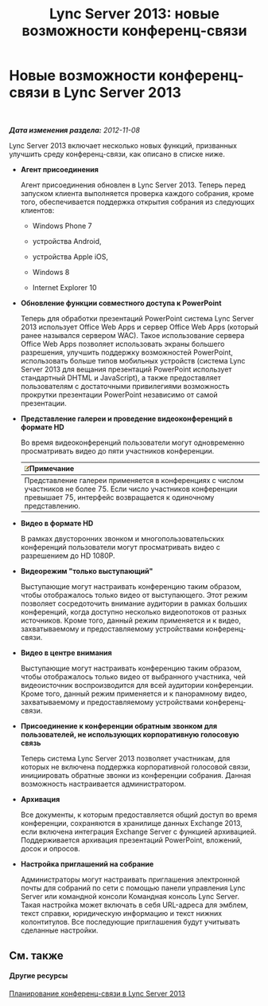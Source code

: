 ﻿---
title: 'Lync Server 2013: новые возможности конференц-связи'
TOCTitle: Новые возможности конференц-связи
ms:assetid: feeb81e8-1424-408c-a440-886aa0fb133c
ms:mtpsurl: https://technet.microsoft.com/ru-ru/library/Gg413085(v=OCS.15)
ms:contentKeyID: 49311781
ms.date: 05/19/2016
mtps_version: v=OCS.15
ms.translationtype: HT
---

# Новые возможности конференц-связи в Lync Server 2013

 

_**Дата изменения раздела:** 2012-11-08_

Lync Server 2013 включает несколько новых функций, призванных улучшить среду конференц-связи, как описано в списке ниже.

  - **Агент присоединения**
    
    Агент присоединения обновлен в Lync Server 2013. Теперь перед запуском клиента выполняется проверка каждого собрания, кроме того, обеспечивается поддержка открытия собрания из следующих клиентов:
    
      - Windows Phone 7
    
      - устройства Android,
    
      - устройства Apple iOS,
    
      - Windows 8
    
      - Internet Explorer 10

  - **Обновление функции совместного доступа к PowerPoint**
    
    Теперь для обработки презентаций PowerPoint система Lync Server 2013 использует Office Web Apps и сервер Office Web Apps (который ранее назывался сервером WAC). Такое использование сервера Office Web Apps позволяет использовать экраны большего разрешения, улучшить поддержку возможностей PowerPoint, использовать больше типов мобильных устройств (система Lync Server 2013 для вещания презентаций PowerPoint использует стандартный DHTML и JavaScript), а также предоставляет пользователям с достаточными привилегиями возможность прокрутки презентации PowerPoint независимо от самой презентации.

  - **Представление галереи и проведение видеоконференций в формате HD**
    
    Во время видеоконференций пользователи могут одновременно просматривать видео до пяти участников конференции.
    
    <table>
    <thead>
    <tr class="header">
    <th><img src="images/Gg398412.note(OCS.15).gif" title="note" alt="note" />Примечание</th>
    </tr>
    </thead>
    <tbody>
    <tr class="odd">
    <td>Представление галереи применяется в конференциях с числом участников не более 75. Если число участников конференции превышает 75, интерфейс возвращается к одиночному представлению.</td>
    </tr>
    </tbody>
    </table>


  - **Видео в формате HD**
    
    В рамках двусторонних звонком и многопользовательских конференций пользователи могут просматривать видео с разрешением до HD 1080P.

  - **Видеорежим "только выступающий"**
    
    Выступающие могут настраивать конференцию таким образом, чтобы отображалось только видео от выступающего. Этот режим позволяет сосредоточить внимание аудитории в рамках больших конференций, когда доступно несколько видеопотоков от разных источников. Кроме того, данный режим применяется и к видео, захватываемому и предоставляемому устройствами конференц-связи.

  - **Видео в центре внимания**
    
    Выступающие могут настраивать конференцию таким образом, чтобы отображалось только видео от выбранного участника, чей видеоисточник воспроизводится для всей аудитории конференции. Кроме того, данный режим применяется и к панорамному видео, захватываемому и предоставляемому устройствами конференц-связи.

  - **Присоединение к конференции обратным звонком для пользователей, не использующих корпоративную голосовую связь**
    
    Теперь система Lync Server 2013 позволяет участникам, для которых не включена поддержка корпоративной голосовой связи, инициировать обратные звонки из конференции собрания. Данная возможность настраивается администратором.

  - **Архивация**
    
    Все документы, к которым предоставляется общий доступ во время конференции, сохраняются в хранилище данных Exchange 2013, если включена интеграция Exchange Server с функцией архивацией. Поддерживается архивация презентаций PowerPoint, вложений, досок и опросов.

  - **Настройка приглашений на собрание**
    
    Администраторы могут настраивать приглашения электронной почты для собраний по сети с помощью панели управления Lync Server или командной консоли Командная консоль Lync Server. Такая настройка может включать в себя URL-адреса для эмблем, текст справки, юридическую информацию и текст нижних колонтитулов. Все последующие приглашения будут учитывать сделанные настройки.

## См. также

#### Другие ресурсы

[Планирование конференц-связи в Lync Server 2013](lync-server-2013-planning-for-conferencing.md)

